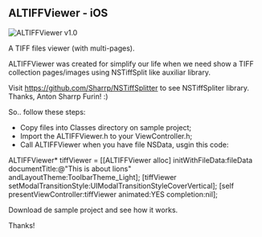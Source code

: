   ALTIFFViewer - iOS
---------------

![ALTIFFViewer v1.0](http://albertolourenco.com.br/altiffviewer.png)

A TIFF files viewer (with multi-pages).

ALTIFFViewer was created for simplify our life when we need show a TIFF collection pages/images using NSTiffSplit like auxiliar library.

Visit https://github.com/Sharrp/NSTiffSplitter to see NSTiffSpliter library. Thanks, Anton Sharrp Furin! :)

So.. follow these steps:

- Copy files into Classes directory on sample project;
- Import the ALTIFFViewer.h to your ViewController.h;
- Call ALTIFFViewer when you have file NSData, usgin this code:

ALTIFFViewer* tiffViewer = [[ALTIFFViewer alloc] initWithFileData:fileData documentTitle:@"This is about lions" andLayoutTheme:ToolbarTheme_Light];
    [tiffViewer setModalTransitionStyle:UIModalTransitionStyleCoverVertical];
    [self presentViewController:tiffViewer animated:YES completion:nil];

Download de sample project and see how it works.

Thanks!
